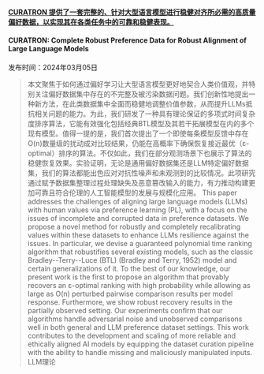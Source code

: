 #### [CURATRON 提供了一套完整的、针对大型语言模型进行稳健对齐所必需的高质量偏好数据，以实现其在各类任务中的可靠和稳健表现。](https://arxiv.org/abs/2403.02745)
#### CURATRON: Complete Robust Preference Data for Robust Alignment of Large Language Models
发布时间：2024年03月05日
> 本文聚焦于如何通过偏好学习让大型语言模型更好地契合人类价值观，并特别关注偏好数据集中存在的不完整及被污染数据问题。我们创新性地提出一种新方法，在此类数据集中全面而稳健地调整价值参数，从而提升LLMs抵抗相关问题的能力。为此，我们研发了一种具有理论保证的多项式时间复杂度排序算法，它能有效强化包括经典BTL模型及其若干拓展模型在内的多个现有模型。值得一提的是，我们首次提出了一个即使每条模型反馈中存在O(n)数量级的扰动成对比较结果，仍能在高概率下确保恢复接近最优（ε-optimal）排序的算法。不仅如此，我们在部分观测场景下也展示了算法的稳健恢复效果。实验证明，无论是通用偏好数据集还是LLM特定偏好数据集，我们的算法都能出色应对对抗性噪声和未观测到的比较情况。此项研究通过赋予数据集整理过程处理缺失及恶意篡改输入的能力，有力推动构建更加可靠且符合伦理的人工智能模型的发展与规模化应用。
> This paper addresses the challenges of aligning large language models (LLMs) with human values via preference learning (PL), with a focus on the issues of incomplete and corrupted data in preference datasets. We propose a novel method for robustly and completely recalibrating values within these datasets to enhance LLMs resilience against the issues. In particular, we devise a guaranteed polynomial time ranking algorithm that robustifies several existing models, such as the classic Bradley--Terry--Luce (BTL) (Bradley and Terry, 1952) model and certain generalizations of it. To the best of our knowledge, our present work is the first to propose an algorithm that provably recovers an ε-optimal ranking with high probability while allowing as large as O(n) perturbed pairwise comparison results per model response. Furthermore, we show robust recovery results in the partially observed setting. Our experiments confirm that our algorithms handle adversarial noise and unobserved comparisons well in both general and LLM preference dataset settings. This work contributes to the development and scaling of more reliable and ethically aligned AI models by equipping the dataset curation pipeline with the ability to handle missing and maliciously manipulated inputs.
LLM理论